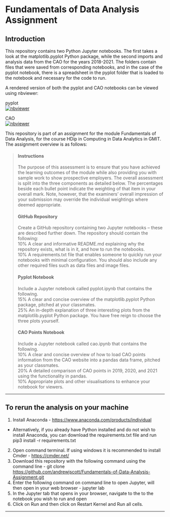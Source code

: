 # Fundamentals of Data Analysis Assignment

## Introduction

This repository contains two Python Jupyter notebooks. The first takes a look at the matplotlib.pyplot Python package, while the second imports and analysis data from the CAO for the years 2018-2021. The folders contain files that were saved from corresponding notebooks, and in the case of the pyplot notebook, there is a spreadsheet in the pyplot folder that is loaded to the notebook and necessary for the code to run.  

A rendered version of both the pyplot and CAO notebooks can be viewed using nbviewer:  

pyplot    
[![nbviewer](https://img.shields.io/badge/jupyter_notebooks-nbviewer-purple.svg?style=flat-square)](https://nbviewer.org/github/andrewjscott/Fundamentals-of-Data-Analysis-Assignment/blob/main/pyplot.ipynb)   

CAO   
[![nbviewer](https://img.shields.io/badge/jupyter_notebooks-nbviewer-purple.svg?style=flat-square)](https://github.com/andrewjscott/Fundamentals-of-Data-Analysis-Assignment/blob/main/cao.ipynb)   

This repository is part of an assignment for the module Fundamentals of Data Analysis, for the course HDip in Computing in Data Analytics in GMIT. The assignment overview is as follows: 

> #### Instructions
>The purpose of this assessment is to ensure that you have achieved the learning outcomes
>of the module while also providing you with sample work to show prospective
>employers. The overall assessment is split into the three components as detailed below.
>The percentages beside each bullet point indicate the weighting of that item in your
>overall mark. Note, however, that the examiners’ overall impression of your submission
>may override the individual weightings where deemed appropriate.     
> #### GitHub Repository     
>Create a GitHub repository containing two Jupyter notebooks – these are described
>further down. The repository should contain the following:     
>10% A clear and informative README.md explaining why the repository exists, what is
>in it, and how to run the notebooks.     
>10% A requirements.txt file that enables someone to quickly run your notebooks
>with minimal configuration. You should also include any other required files such
>as data files and image files.       
> #### Pyplot Notebook     
>Include a Jupyter notebook called pyplot.ipynb that contains the following.     
>15% A clear and concise overview of the matplotlib.pyplot Python package,
>pitched at your classmates.    
>25% An in-depth explanation of three interesting plots from the matplotlib.pyplot
>Python package. You have free reign to choose the three plots yourself.     
> #### CAO Points Notebook     
>Include a Jupyter notebook called cao.ipynb that contains the following.     
>10% A clear and concise overview of how to load CAO points information from the
>CAO website into a pandas data frame, pitched as your classmates.     
>20% A detailed comparison of CAO points in 2019, 2020, and 2021 using the functionality
>in pandas.      
>10% Appropriate plots and other visualisations to enhance your notebook for viewers.     
>
----

## To rerun the analysis on your machine

1. Install Anaconda - https://www.anaconda.com/products/individual   
- Alternatively, if you already have Python installed and do not wish to install Anaconda, you can download the requirements.txt file and run pip3 install -r requirements.txt   
2. Open command terminal. If using windows it is recommended to install Cmder - https://cmder.net/ 
3. Download this repository with the following command using the command line - git clone https://github.com/andrewjscott/Fundamentals-of-Data-Analysis-Assignment.git
4. Enter the following command on command line to open Jupyter, will then open in your web browser - jupyter lab
5. In the Jupyter tab that opens in your browser, navigate to the to the notebook you wish to run and open
6. Click on Run and then click on Restart Kernel and Run all cells.
-----------
